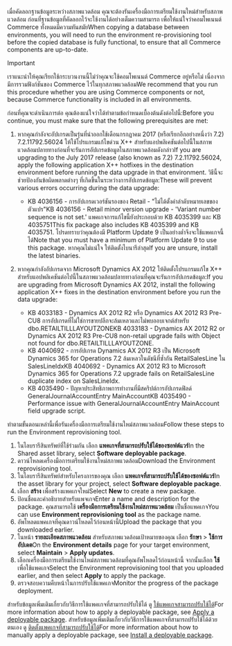 <span data-ttu-id="046da-101">เมื่อคัดลอกฐานข้อมูลระหว่างสภาพแวดล้อม คุณจะต้องรันเครื่องมือการเตรียมใช้งานใหม่สำหรับสภาพแวดล้อม ก่อนที่ฐานข้อมูลที่คัดลอกไว้จะใช้งานได้อย่างเต็มความสามารถ เพื่อให้แน่ใจว่าคอมโพเนนต์ Commerce ทั้งหมดมีความทันสมัย</span><span class="sxs-lookup"><span data-stu-id="046da-101">When copying a database between environments, you will need to run the environment re-provisioning tool before the copied database is fully functional, to ensure that all Commerce components are up-to-date.</span></span>

> [!IMPORTANT]
> <span data-ttu-id="046da-102">เราแนะนำให้คุณเรียกใช้กระบวนงานนี้ไม่ว่าคุณจะใช้คอมโพเนนต์ Commerce อยู่หรือไม่ เนื่องจากมีการรวมฟังก์ชันของ Commerce ไว้ในทุกสภาพแวดล้อม</span><span class="sxs-lookup"><span data-stu-id="046da-102">We recommend that you run this procedure whether you are using Commerce components or not, because Commerce functionality is included in all environments.</span></span> 

<span data-ttu-id="046da-103">ก่อนที่คุณจะดำเนินการต่อ คุณต้องแน่ใจว่าได้ทำตามข้อกำหนดเบื้องต้นดังต่อไปนี้:</span><span class="sxs-lookup"><span data-stu-id="046da-103">Before you continue, you must make sure that the following prerequisites are met:</span></span>
1. <span data-ttu-id="046da-104">หากคุณกำลังจะอัปเกรดเป็นรุ่นที่นำออกใช้เดือนกรกฎาคม 2017 (หรือเรียกอีกอย่างหนึ่งว่า 7.2) 7.2.11792.56024 ให้ใช้โปรแกรมแก้ไขด่วน X++ สำหรับแอปพลิเคชันต่อไปนี้ในสภาพแวดล้อมปลายทางก่อนที่จะรันการอัปเกรดข้อมูลในสภาพแวดล้อมดังกล่าว</span><span class="sxs-lookup"><span data-stu-id="046da-104">If you are upgrading to the July 2017 release (also known as 7.2) 7.2.11792.56024, apply the following application X++ hotfixes in the destination environment before running the data upgrade in that environment.</span></span> <span data-ttu-id="046da-105">วิธีนี้จะช่วยป้องกันข้อผิดพลาดต่างๆ ที่เกิดขึ้นในระหว่างการอัปเกรดข้อมูล:</span><span class="sxs-lookup"><span data-stu-id="046da-105">These will prevent various errors occurring during the data upgrade:</span></span>

    - <span data-ttu-id="046da-106">KB 4036156 - การอัปเกรดเวอร์ชันรองของ Retail - "ไม่ได้ตั้งค่าลำดับหมายเลขของตัวแปร"</span><span class="sxs-lookup"><span data-stu-id="046da-106">KB 4036156 - Retail minor version upgrade - 'Variant number sequence is not set.'</span></span> <span data-ttu-id="046da-107">แพคเกจการแก้ไขนี้ยังประกอบด้วย KB 4035399 และ KB 4035751</span><span class="sxs-lookup"><span data-stu-id="046da-107">This fix package also includes KB 4035399 and KB 4035751.</span></span> <span data-ttu-id="046da-108">โปรดทราบว่าคุณต้องมี Platform Update 9 เป็นอย่างต่ำจึงจะใช้แพคเกจนี้ได้</span><span class="sxs-lookup"><span data-stu-id="046da-108">Note that you must have a minimum of Platform Update 9 to use this package.</span></span> <span data-ttu-id="046da-109">หากคุณไม่แน่ใจ ให้ติดตั้งไบนารีล่าสุด</span><span class="sxs-lookup"><span data-stu-id="046da-109">If you are unsure, install the latest binaries.</span></span>
    
2. <span data-ttu-id="046da-110">หากคุณกำลังอัปเกรดจาก Microsoft Dynamics AX 2012 ให้ติดตั้งโปรแกรมแก้ไข X++ สำหรับแอปพลิเคชันต่อไปนี้ในสภาพแวดล้อมปลายทางก่อนที่คุณจะรันการอัปเกรดข้อมูล:</span><span class="sxs-lookup"><span data-stu-id="046da-110">If you are upgrading from Microsoft Dynamics AX 2012, install the following application X++ fixes in the destination environment before you run the data upgrade:</span></span>
    - <span data-ttu-id="046da-111">KB 4033183 - Dynamics AX 2012 R2 หรือ Dynamics AX 2012 R3 Pre-CU8 การอัปเกรดที่ไม่ใช่การขายปลีกจะล้มเหลวและไม่พบออบเจกต์สำหรับ dbo.RETAILTILLLAYOUTZONE</span><span class="sxs-lookup"><span data-stu-id="046da-111">KB 4033183 - Dynamics AX 2012 R2 or Dynamics AX 2012 R3 Pre-CU8 non-retail upgrade fails with Object not found for dbo.RETAILTILLLAYOUTZONE.</span></span>
    - <span data-ttu-id="046da-112">KB 4040692 - การอัปเกรด Dynamics AX 2012 R3 เป็น Microsoft Dynamics 365 for Operations 7.2 ล้มเหลวในดัชนีที่ซ้ำกัน RetailSalesLine ใน SalesLineIdx</span><span class="sxs-lookup"><span data-stu-id="046da-112">KB 4040692 - Dynamics AX 2012 R3 to Microsoft Dynamics 365 for Operations 7.2 upgrade fails on RetailSalesLine duplicate index on SalesLineIdx.</span></span>
    - <span data-ttu-id="046da-113">KB 4035490 - ปัญหาประสิทธิภาพการทำงานที่มีสคริปต์การอัปเกรดฟิลด์ GeneralJournalAccountEntry MainAccount</span><span class="sxs-lookup"><span data-stu-id="046da-113">KB 4035490 - Performance issue with GeneralJournalAccountEntry MainAccount field upgrade script.</span></span>


<span data-ttu-id="046da-114">ทำตามขั้นตอนเหล่านี้เพื่อรันเครื่องมือการเตรียมใช้งานใหม่สภาพแวดล้อม</span><span class="sxs-lookup"><span data-stu-id="046da-114">Follow these steps to run the Environment reprovisioning tool.</span></span>

1. <span data-ttu-id="046da-115">ในไลบรารีสินทรัพย์ที่ใช้ร่วมกัน เลือก **แพคเกจที่สามารถปรับใช้ได้ของซอฟต์แวร์**</span><span class="sxs-lookup"><span data-stu-id="046da-115">In the Shared asset library, select **Software deployable package**.</span></span>
2. <span data-ttu-id="046da-116">ดาวน์โหลดเครื่องมือการเตรียมใช้งานใหม่สภาพแวดล้อม</span><span class="sxs-lookup"><span data-stu-id="046da-116">Download the Environment reprovisioning tool.</span></span>
3. <span data-ttu-id="046da-117">ในไลบรารีสินทรัพย์สำหรับโครงการของคุณ เลือก **แพคเกจที่สามารถปรับใช้ได้ของซอฟต์แวร์**</span><span class="sxs-lookup"><span data-stu-id="046da-117">In the asset library for your project, select **Software deployable package**.</span></span>
4. <span data-ttu-id="046da-118">เลือก **สร้าง** เพื่อสร้างแพคเกจใหม่</span><span class="sxs-lookup"><span data-stu-id="046da-118">Select **New** to create a new package.</span></span>
5. <span data-ttu-id="046da-119">ป้อนชื่อและคำอธิบายสำหรับแพจเกจ</span><span class="sxs-lookup"><span data-stu-id="046da-119">Enter a name and description for the package.</span></span> <span data-ttu-id="046da-120">คุณสามารถใช้ **เครื่องมือการเตรียมใช้งานใหม่สภาพแวดล้อม** เป็นชื่อแพคเกจ</span><span class="sxs-lookup"><span data-stu-id="046da-120">You can use **Environment reprovisioning tool** as the package name.</span></span>
6. <span data-ttu-id="046da-121">อัพโหลดแพคเกจที่คุณดาวน์โหลดไว้ก่อนหน้านี้</span><span class="sxs-lookup"><span data-stu-id="046da-121">Upload the package that you downloaded earlier.</span></span>
7. <span data-ttu-id="046da-122">ในหน้า **รายละเอียดสภาพแวดล้อม** สำหรับสภาพแวดล้อมเป้าหมายของคุณ เลือก **รักษา** > **ใช้การอัปเดต**</span><span class="sxs-lookup"><span data-stu-id="046da-122">On the **Environment details** page for your target environment, select **Maintain** > **Apply updates**.</span></span>
8. <span data-ttu-id="046da-123">เลือกเครื่องมือการเตรียมใช้งานใหม่สภาพแวดล้อมที่คุณอัพโหลดไว้ก่อนหน้านี้ จากนั้นเลือก **ใช้** เพื่อใช้แพคเกจ</span><span class="sxs-lookup"><span data-stu-id="046da-123">Select the Environment reprovisioning tool that you uploaded earlier, and then select **Apply** to apply the package.</span></span>
9. <span data-ttu-id="046da-124">ตรวจสอบความคืบหน้าในการปรับใช้แพคเกจ</span><span class="sxs-lookup"><span data-stu-id="046da-124">Monitor the progress of the package deployment.</span></span> 

<span data-ttu-id="046da-125">สำหรับข้อมูลเพิ่มเติมเกี่ยวกับวิธีการใช้แพคเกจที่สามารถปรับใช้ได้ ดู [ใช้แพคเกจสามารถปรับใช้ได้](../deployment/create-apply-deployable-package.md)</span><span class="sxs-lookup"><span data-stu-id="046da-125">For more information about how to apply a deployable package, see [Apply a deployable package](../deployment/create-apply-deployable-package.md).</span></span> <span data-ttu-id="046da-126">สำหรับข้อมูลเพิ่มเติมเกี่ยวกับวิธีการใช้แพคเกจที่สามารถปรับใช้ได้ด้วยตนเอง ดู [ติดตั้งแพคเกจที่สามารถปรับใช้ได้](../deployment/install-deployable-package.md)</span><span class="sxs-lookup"><span data-stu-id="046da-126">For more information about how to manually apply a deployable package, see [Install a deployable package](../deployment/install-deployable-package.md).</span></span>

